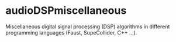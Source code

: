 # audioDSPmiscellaneous
Miscellaneous digital signal processing (DSP) algorithms in different programming languages (Faust, SupeCollider, C++ ...).
